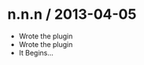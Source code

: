 
n.n.n / 2013-04-05 
==================

  * Wrote the plugin
  * Wrote the plugin
  * It Begins...
